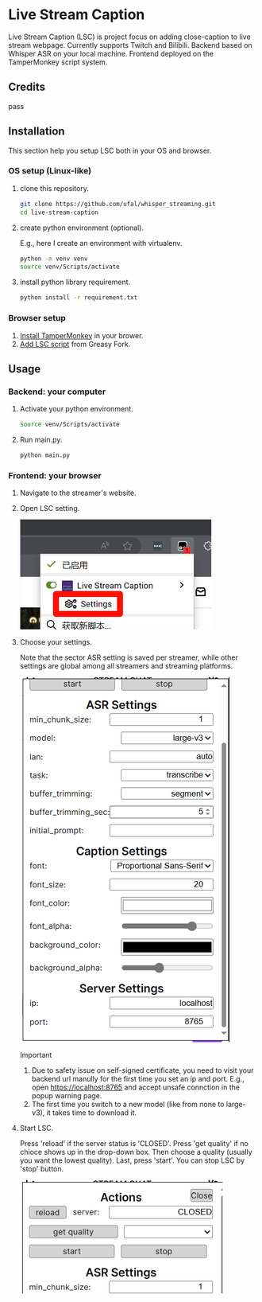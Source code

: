 # Live Stream Caption

Live Stream Caption (LSC) is project focus on adding close-caption to live stream webpage. Currently supports Twitch and Bilibili. Backend based on Whisper ASR on your local machine. Frontend deployed on the TamperMonkey script system.

## Credits

<!-- credits -->
pass

## Installation

This section help you setup LSC both in your OS and browser.

### OS setup (Linux-like)

1. clone this repository.

   ```bash
   git clone https://github.com/ufal/whisper_streaming.git
   cd live-stream-caption
   ```

2. create python environment (optional).

   E.g., here I create an environment with virtualenv.

   ```bash
   python -m venv venv
   source venv/Scripts/activate
   ```

3. install python library requirement.

   ```bash
   python install -r requirement.txt
   ```

### Browser setup

1. [Install TamperMonkey](https://www.tampermonkey.net/) in your brower.
2. [Add LSC script](https://greasyfork.org/zh-CN/scripts/458578-b%E7%9B%B4%E6%92%AD%E5%BF%AB%E6%8D%B7%E5%BC%B9%E5%B9%95) from Greasy Fork.

## Usage

### Backend: your computer

1. Activate your python environment.

    ```bash
    source venv/Scripts/activate
    ```

2. Run main.py.

    ```bash
    python main.py
    ```

### Frontend: your browser

1. Navigate to the streamer's website.
2. Open LSC setting.

    ![setting-entry](resources/setting-entry.png)
3. Choose your settings.

    Note that the sector ASR setting is saved per streamer, while other settings are global among all streamers and streaming platforms.

    ![setting-page](resources/setting-page.png)

    > [!IMPORTANT]
    > 1. Due to safety issue on self-signed certificate, you need to visit your backend url manully for the first time you set an ip and port. E.g., open <https://localhost:8765> and accept unsafe connction in the popup warning page.
    > 2. The first time you switch to a new model (like from none to large-v3), it takes time to download it.
4. Start LSC.

    Press 'reload' if the server status is 'CLOSED'. Press 'get quality' if no chioce shows up in the drop-down box. Then choose a quality (usually you want the lowest quality). Last, press 'start'. You can stop LSC by 'stop' button.

    ![setting-actions](resources/setting-actions.png)
